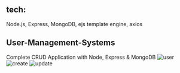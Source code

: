 
## tech: 
Node.js, Express, MongoDB, ejs template engine, axios
## User-Management-Systems

Complete CRUD Application with Node, Express & MongoDB
![user](https://user-images.githubusercontent.com/72715756/123531638-81d32f80-d6c3-11eb-99b2-e8894ec5929c.png)
![create](https://user-images.githubusercontent.com/72715756/123531640-84358980-d6c3-11eb-900b-bb3003246cf1.png)
![update](https://user-images.githubusercontent.com/72715756/123531641-85ff4d00-d6c3-11eb-9a59-174b957d63c2.png)
